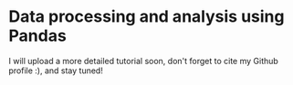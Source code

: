 # Data processing and analysis using Pandas
I will upload a more detailed tutorial soon, don't forget to cite my Github profile :), and stay tuned!
